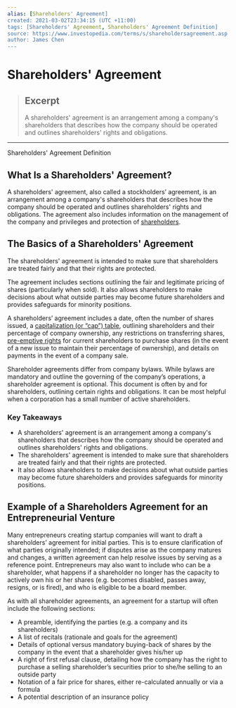 ```yaml
---
alias: [Shareholders' Agreement]
created: 2021-03-02T23:34:15 (UTC +11:00)
tags: [Shareholders' Agreement, Shareholders' Agreement Definition]
source: https://www.investopedia.com/terms/s/shareholdersagreement.asp
author: James Chen
---
```


# Shareholders' Agreement

> ## Excerpt
> A shareholders' agreement is an arrangement among a company's shareholders that describes how the company should be operated and outlines shareholders' rights and obligations.

---

Shareholders' Agreement Definition
## What Is a Shareholders' Agreement?

A shareholders' agreement, also called a stockholders’ agreement, is an arrangement among a company's shareholders that describes how the company should be operated and outlines shareholders' rights and obligations. The agreement also includes information on the management of the company and privileges and protection of [shareholders](https://www.investopedia.com/terms/s/shareholder.asp).

## The Basics of a Shareholders' Agreement

The shareholders' agreement is intended to make sure that shareholders are treated fairly and that their rights are protected.

The agreement includes sections outlining the fair and legitimate pricing of shares (particularly when sold). It also allows shareholders to make decisions about what outside parties may become future shareholders and provides safeguards for minority positions.

A shareholders’ agreement includes a date, often the number of shares issued, a [capitalization (or “cap”) table](https://www.investopedia.com/terms/c/capitalization-table.asp), outlining shareholders and their percentage of company ownership, any restrictions on transferring shares, [pre-emptive rights](https://www.investopedia.com/terms/p/preemptiveright.asp) for current shareholders to purchase shares (in the event of a new issue to maintain their percentage of ownership), and details on payments in the event of a company sale.

Shareholder agreements differ from company bylaws. While bylaws are mandatory and outline the governing of the company’s operations, a shareholder agreement is optional. This document is often by and for shareholders, outlining certain rights and obligations. It can be most helpful when a corporation has a small number of active shareholders.

### Key Takeaways

-   A shareholders' agreement is an arrangement among a company's shareholders that describes how the company should be operated and outlines shareholders' rights and obligations.
-   The shareholders' agreement is intended to make sure that shareholders are treated fairly and that their rights are protected.
-   It also allows shareholders to make decisions about what outside parties may become future shareholders and provides safeguards for minority positions.

## Example of a Shareholders Agreement for an Entrepreneurial Venture

Many entrepreneurs creating startup companies will want to draft a shareholders’ agreement for initial parties. This is to ensure clarification of what parties originally intended; if disputes arise as the company matures and changes, a written agreement can help resolve issues by serving as a reference point. Entrepreneurs may also want to include who can be a shareholder, what happens if a shareholder no longer has the capacity to actively own his or her shares (e.g. becomes disabled, passes away, resigns, or is fired), and who is eligible to be a board member.

As with all shareholder agreements, an agreement for a startup will often include the following sections:

-   A preamble, identifying the parties (e.g. a company and its shareholders)
-   A list of recitals (rationale and goals for the agreement)
-   Details of optional versus mandatory buying-back of shares by the company in the event that a shareholder gives his/her up
-   A right of first refusal clause, detailing how the company has the right to purchase a selling shareholder’s securities prior to she/he selling to an outside party
-   Notation of a fair price for shares, either re-calculated annually or via a formula
-   A potential description of an insurance policy
